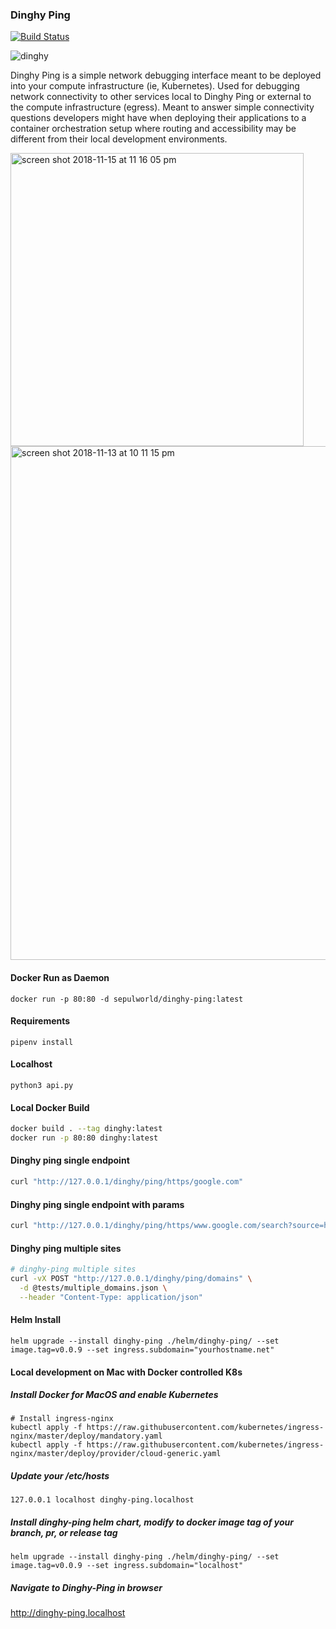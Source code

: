 ### Dinghy Ping

[![Build Status](https://travis-ci.org/silvermullet/dinghy-ping.svg?branch=master)](https://travis-ci.org/silvermullet/dinghy-ping)

![dinghy](https://user-images.githubusercontent.com/538171/50531856-599ff100-0ac5-11e9-9826-65055171eae8.jpg)

Dinghy Ping is a simple network debugging interface meant to be deployed into your compute infrastructure (ie, Kubernetes). Used for debugging network connectivity to other services local to Dinghy Ping or external to the compute infrastructure (egress). Meant to answer simple connectivity questions developers might have when deploying their applications to a container orchestration setup where routing and accessibility may be different from their local development environments.

<img width="469" alt="screen shot 2018-11-15 at 11 16 05 pm" src="https://user-images.githubusercontent.com/538171/48603798-82609280-e92c-11e8-9bb0-9b683bb08da8.png"> <img width="822" alt="screen shot 2018-11-13 at 10 11 15 pm" src="https://user-images.githubusercontent.com/538171/48463557-4d6c0880-e791-11e8-9c31-4555c6282a21.png">

#### Docker Run as Daemon

```
docker run -p 80:80 -d sepulworld/dinghy-ping:latest
```

#### Requirements

```pipenv install```

#### Localhost

```python3 api.py```

#### Local Docker Build

```bash
docker build . --tag dinghy:latest
docker run -p 80:80 dinghy:latest
```

#### Dinghy ping single endpoint

```bash
curl "http://127.0.0.1/dinghy/ping/https/google.com"
```

#### Dinghy ping single endpoint with params

```bash
curl "http://127.0.0.1/dinghy/ping/https/www.google.com/search?source=hp&ei=aIHTW9mLNuOJ0gK8g624Ag&q=dinghy&btnK=Google+Search&oq=dinghy&gs_l=psy-ab.3..35i39l2j0i131j0i20i264j0j0i20i264j0l4.4754.5606..6143...1.0..0.585.957.6j5-1......0....1..gws-wiz.....6..0i67j0i131i20i264.oe0qJ9brs-8"
```

#### Dinghy ping multiple sites

```bash
# dinghy-ping multiple sites
curl -vX POST "http://127.0.0.1/dinghy/ping/domains" \
  -d @tests/multiple_domains.json \
  --header "Content-Type: application/json"
```

#### Helm Install

```
helm upgrade --install dinghy-ping ./helm/dinghy-ping/ --set image.tag=v0.0.9 --set ingress.subdomain="yourhostname.net"
```

#### Local development on Mac with Docker controlled K8s

##### Install Docker for MacOS and enable Kubernetes

```
# Install ingress-nginx
kubectl apply -f https://raw.githubusercontent.com/kubernetes/ingress-nginx/master/deploy/mandatory.yaml
kubectl apply -f https://raw.githubusercontent.com/kubernetes/ingress-nginx/master/deploy/provider/cloud-generic.yaml
```

##### Update your /etc/hosts
```
127.0.0.1 localhost dinghy-ping.localhost
```

##### Install dinghy-ping helm chart, modify to docker image tag of your branch, pr, or release tag
```
helm upgrade --install dinghy-ping ./helm/dinghy-ping/ --set image.tag=v0.0.9 --set ingress.subdomain="localhost"
```

##### Navigate to Dinghy-Ping in browser
http://dinghy-ping.localhost

